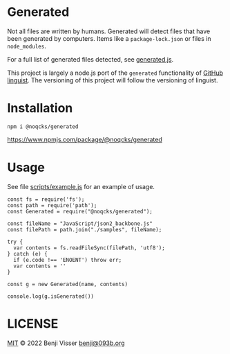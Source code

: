 # Generated

Not all files are written by humans. Generated will detect files that have been
generated by computers. Items like a `package-lock.json` or files in `node_modules`.

For a full list of generated files detected, see [generated.js](lib/generated.js).

This project is largely a node.js port of the `generated` functionality of [GitHub linguist](https://github.com/github/linguist). The versioning of this project will follow the versioning of linguist.

# Installation 

```
npm i @noqcks/generated
```

https://www.npmjs.com/package/@noqcks/generated

# Usage

See file [scripts/example.js](scripts/example.js) for an example of usage.

```
const fs = require('fs');
const path = require('path');
const Generated = require("@noqcks/generated");

const fileName = "JavaScript/json2_backbone.js"
const filePath = path.join("./samples", fileName);

try {
  var contents = fs.readFileSync(filePath, 'utf8');
} catch (e) {
  if (e.code !== 'ENOENT') throw err;
  var contents = ''
}

const g = new Generated(name, contents)

console.log(g.isGenerated())
```

# LICENSE

[MIT](LICENSE) © 2022 Benji Visser <benji@093b.org>
